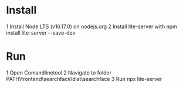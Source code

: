 # Install

1 Install Node LTS (v16.17.0) on nodejs.org
2 Install lite-server with npm install lite-server --save-dev

# Run

1 Open Comandlinetool
2 Navigate to folder PATH\frontend\searchface\dist\searchface
3 Run npx lite-server
